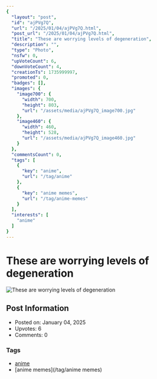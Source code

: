 ```yaml
---
{
  "layout": "post",
  "id": "ajPVg7Q",
  "url": "/2025/01/04/ajPVg7Q.html",
  "post_url": "/2025/01/04/ajPVg7Q.html",
  "title": "These are worrying levels of degeneration",
  "description": "",
  "type": "Photo",
  "nsfw": 0,
  "upVoteCount": 6,
  "downVoteCount": 4,
  "creationTs": 1735999997,
  "promoted": 0,
  "badges": [],
  "images": {
    "image700": {
      "width": 700,
      "height": 803,
      "url": "/assets/media/ajPVg7Q_image700.jpg"
    },
    "image460": {
      "width": 460,
      "height": 528,
      "url": "/assets/media/ajPVg7Q_image460.jpg"
    }
  },
  "commentsCount": 0,
  "tags": [
    {
      "key": "anime",
      "url": "/tag/anime"
    },
    {
      "key": "anime memes",
      "url": "/tag/anime-memes"
    }
  ],
  "interests": [
    "anime"
  ]
}
---
```


# These are worrying levels of degeneration

![These are worrying levels of degeneration](/assets/media/ajPVg7Q_image700.jpg)

## Post Information

- Posted on: January 04, 2025
- Upvotes: 6
- Comments: 0

### Tags

- [anime](/tag/anime)
- [anime memes](/tag/anime memes)
